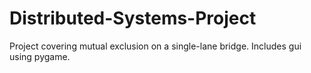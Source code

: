 # Distributed-Systems-Project
Project covering mutual exclusion on a single-lane bridge.  Includes gui using pygame.
